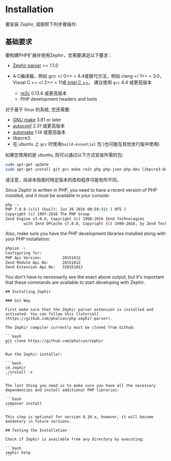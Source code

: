 # Installation

要安装 Zephir, 请按照下列步骤操作:

<a name='prerequisites'></a>

## 基础要求

要构建PHP扩展并使用Zephir，您需要满足以下要求：

* [Zephir parser](https://github.com/phalcon/php-zephir-parser) >= 1.1.0
* A C编译器，例如 gcc </ 0>> = 4.4或替代方法，例如 clang </ 1>> = 3.0， Visual C ++ </ 2>> = 11或[ Intel C ++](https://software.intel.com/en-us/c-compilers)。 建议使用 `gcc` 4.4 或更高版本</li> 
    
    * [re2c](http://re2c.org/) 0.13.6 或更高版本
    * PHP development headers and tools</ul> 
    
    对于基于 linux 的系统, 您还需要:
    
    * [GNU make](https://www.gnu.org/software/make/) 3.81 or later
    * [autoconf](https://www.gnu.org/software/autoconf/autoconf.html) 2.31 或更高版本
    * [automake](https://www.gnu.org/software/automake/) 1.14 或更高版本
    * libpcre3
    * 在 ubuntu 上 `gcc` 时使用`build-essential` 包 (也可能在其他发行版中使用)
    
    如果您使用的是 ubuntu, 则可以通过以下方式安装所需的包:
    
    ```bash
    sudo apt-get update
    sudo apt-get install git gcc make re2c php php-json php-dev libpcre3-dev build-essential
    ```
    
    请注意，阅读本指南时特定版本的库和程序可能有所不同。
    
    Since Zephir is written in PHP, you need to have a recent version of PHP installed, and it must be available in your console:
    
    ```bash
    php -v
    PHP 7.0.8 (cli) (built: Jun 26 2016 00:59:31) ( NTS )
    Copyright (c) 1997-2016 The PHP Group
    Zend Engine v3.0.0, Copyright (c) 1998-2016 Zend Technologies
            with Zend OPcache v7.0.8, Copyright (c) 1999-2016, by Zend Technologies
    ```
    
    Also, make sure you have the PHP development libraries installed along with your PHP installation:
    
    ```bash
    phpize -v
    Configuring for:
    PHP Api Version:         20151012
    Zend Module Api No:      20151012
    Zend Extension Api No:   320151012
    ```
    
    You don't have to necessarily see the exact above output, but it's important that these commands are available to start developing with Zephir.
    
    

<a name='installing-zephir'></a>

    
    ## Installing Zephir
    
    

<a name='git-way'></a>

    
    ### Git Way
    
    First make sure that the Zephir parser extension is installed and activated. You can follow this [tutorial](https://github.com/phalcon/php-zephir-parser).
    
    The Zephir compiler currently must be cloned from Github:
    
    ```bash
    git clone https://github.com/phalcon/zephir
    ```
    
    Run the Zephir installer:
    
    ```bash
    cd zephir
    ./install -c
    ```
    
    The last thing you need is to make sure you have all the necessary dependencies and install additional PHP libraries:
    
    ```bash
    composer install
    ```
    
    This step is optional for version 0.10.x, however, it will become mandatory in future versions.
    
    

<a name='testing-the-installation'></a>

    
    ## Testing the Installation
    
    Check if Zephir is available from any directory by executing:
    
    ```bash
    zephir help
    ```